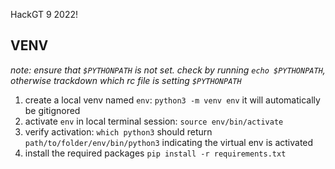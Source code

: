 HackGT 9 2022!

## VENV
*note: ensure that `$PYTHONPATH` is not set. check by running `echo $PYTHONPATH`, otherwise trackdown which rc file is setting `$PYTHONPATH`*
1. create a local venv named `env`: `python3 -m venv env` it will automatically be gitignored
2. activate `env` in local terminal session: `source env/bin/activate`
3. verify activation: `which python3` should return `path/to/folder/env/bin/python3` indicating the virtual env is activated
4. install the required packages `pip install -r requirements.txt`
